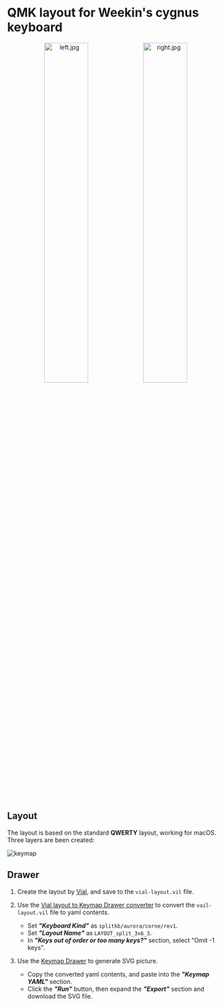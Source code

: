 # QMK layout for Weekin's cygnus keyboard

<p align="center">
  <img
    alt="left.jpg"
src="https://github.com/user-attachments/assets/77818f71-ea55-4e1b-a305-c8182c44927f"
    width="45%"
  />
  <img
    alt="right.jpg"
src="https://github.com/user-attachments/assets/62fb9ab4-f29f-4834-9fdf-3b0d631bacac"
    width="45%"
  />
</p>

## Layout

The layout is based on the standard **QWERTY** layout, working for macOS. Three layers are been created:

![keymap](my_keymap.png)

## Drawer

1. Create the layout by [Vial](https://get.vial.today/), and save to the `vial-layout.vil` file.
2. Use the [Vial layout to Keymap Drawer converter](https://yal-tools.github.io/vial-to-keymap-drawer/) to convert the `vail-layout.vil` file to yaml contents.

   - Set _**"Keyboard Kind"**_ as `splitkb/aurora/corne/rev1`.
   - Set _**"Layout Name"**_ as `LAYOUT_split_3x6_3`.
   - In _**"Keys out of order or too many keys?"**_ section, select "Omit -1 keys".

3. Use the [Keymap Drawer](https://keymap-drawer.streamlit.app/) to generate SVG picture.

   - Copy the converted yaml contents, and paste into the _**"Keymap YAML"**_ section.
   - Click the _**"Run"**_ button, then expand the _**"Export"**_ section and download the SVG file.
